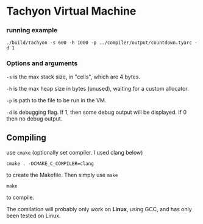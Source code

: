 # Tachyon Virtual Machine



### running example

```
./build/tachyon -s 600 -h 1000 -p ../compiler/output/countdown.tyarc -d 1
```

### Options and arguments

`-s` is the max stack size, in "cells", which are 4 bytes. 

`-h` is the max heap size in bytes (unused), waiting for a custom allocator.

`-p` is path to the file to be run in the VM.

`-d` is debugging flag. If 1, then some debug output will be displayed. If 0 then no debug output.


## Compiling

use `cmake` (optionally set compiler. I used clang below)

```
cmake . -DCMAKE_C_COMPILER=clang
```

to create the Makefile. Then simply use `make`

```
make
```
to compile.

The comilation will probably only work on **Linux**, using GCC, and has only been tested on Linux. 